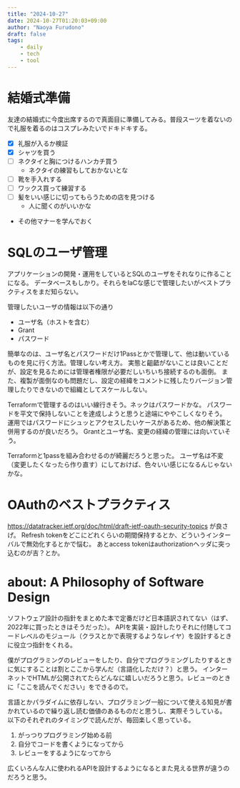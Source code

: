 ```yaml
---
title: "2024-10-27"
date: 2024-10-27T01:20:03+09:00
author: "Naoya Furudono"
draft: false
tags:
    - daily
    - tech
    - tool
---
```


# 結婚式準備

友達の結婚式に今度出席するので真面目に準備してみる。普段スーツを着ないので礼服を着るのはコスプレみたいでドキドキする。

- [x] 礼服が入るか検証
- [x] シャツを買う
- [ ] ネクタイと胸につけるハンカチ買う
  - ネクタイの練習もしておかないとな
- [ ] 靴を手入れする
- [ ] ワックス買って練習する
- [ ] 髪をいい感じに切ってもらうための店を見つける
  - 人に聞くのがいいかな
- その他マナーを学んでおく

# SQLのユーザ管理

アプリケーションの開発・運用をしているとSQLのユーザをそれなりに作ることになる。
データベースもしかり。それらをIaCな感じで管理したいがベストプラクティスをまだ知らない。

管理したいユーザの情報は以下の通り

- ユーザ名（ホストを含む）
- Grant
- パスワード

簡単なのは、ユーザ名とパスワードだけ1Passとかで管理して、他は動いているものを見に行く方法。管理しない考え方。
実態と齟齬がないことは良いことだが、設定を見るためには管理者権限が必要だしいちいち接続するのも面倒。
また、複製が面倒なのも問題だし、設定の経緯をコメントに残したりバージョン管理したりできないので組織としてスケールしない。

Terraformで管理するのはいい線行きそう。ネックはパスワードかな。
パスワードを平文で保持しないことを達成しようと思うと途端にややこしくなりそう。
運用ではパスワードにシュッとアクセスしたいケースがあるため、他の解決策と併用するのが良いだろう。
Grantとユーザ名、変更の経緯の管理には向いていそう。

Terraformと1passを組み合わせるのが綺麗だろうと思った。
ユーザ名は不変（変更したくなったら作り直す）にしておけば、色々いい感じになるんじゃないかな。

# OAuthのベストプラクティス

<https://datatracker.ietf.org/doc/html/draft-ietf-oauth-security-topics> が良さげ。
Refresh tokenをどこにどれくらいの期間保持するとか、どういうインターバルで無効化するとかで悩む。
あとaccess tokenはauthorizationヘッダに突っ込むのが吉？とか。

# about: A Philosophy of Software Design

ソフトウェア設計の指針をまとめた本で定番だけど日本語訳されてない（はず、2022年に買ったときはそうだった）。
APIを実装・設計したりそれに付随してコードレベルのモジュール（クラスとかで表現するようなレイヤ）を設計するときに役立つ指針をくれる。

僕がプログラミングのレビューをしたり、自分でプログラミングしたりするときに気にすることは割とここから学んだ（言語化しただけ？）と思う。
インターネットでHTMLが公開されてたらどんなに嬉しいだろうと思う。レビューのときに「ここを読んでください」をできるので。

言語とかパラダイムに依存しない、プログラミング一般について使える知見が書かれているので繰り返し読む価値のあるものだと思うし、実際そうしている。
以下のそれぞれのタイミングで読んだが、毎回楽しく思っている。

1. がっつりプログラミング始める前
1. 自分でコードを書くようになってから
1. レビューをするようになってから

広くいろんな人に使われるAPIを設計するようになるとまた見える世界が違うのだろうと思う。
